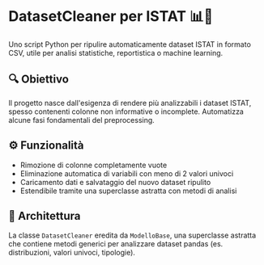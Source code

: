 # DatasetCleaner per ISTAT 📊🧹

Uno script Python per ripulire automaticamente dataset ISTAT in formato CSV, utile per analisi statistiche, reportistica o machine learning.

## 🔍 Obiettivo

Il progetto nasce dall'esigenza di rendere più analizzabili i dataset ISTAT, spesso contenenti colonne non informative o incomplete. Automatizza alcune fasi fondamentali del preprocessing.

## ⚙️ Funzionalità

- Rimozione di colonne completamente vuote
- Eliminazione automatica di variabili con meno di 2 valori univoci
- Caricamento dati e salvataggio del nuovo dataset ripulito
- Estendibile tramite una superclasse astratta con metodi di analisi

## 🧱 Architettura

La classe `DatasetCleaner` eredita da `ModelloBase`, una superclasse astratta che contiene metodi generici per analizzare dataset pandas (es. distribuzioni, valori univoci, tipologie).
